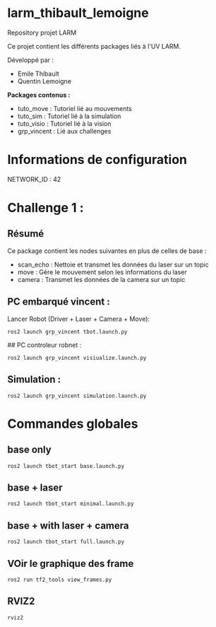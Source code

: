 # larm_thibault_lemoigne
Repository projet LARM

Ce projet contient les différents packages liés à l'UV LARM.

Développé par :
- Emile Thibault
- Quentin Lemoigne

**Packages contenus :**
- tuto_move : Tutoriel lié au mouvements
- tuto_sim : Tutoriel lié à la simulation
- tuto_visio : Tutoriel lié à la vision
- grp_vincent : Lié aux challenges

# Informations de configuration

NETWORK_ID : 42

# Challenge 1 :

## Résumé

Ce package contient les nodes suivantes en plus de celles de base :
- scan_echo : Nettoie et transmet les données du laser sur un topic
- move : Gére le mouvement selon les informations du laser
- camera : Transmet les données de la camera sur un topic

## PC embarqué vincent :

Lancer Robot (Driver + Laser + Camera + Move):

```
ros2 launch grp_vincent tbot.launch.py
```


## PC controleur robnet :

```
ros2 launch grp_vincent visiualize.launch.py
```

## Simulation :

```
ros2 launch grp_vincent simulation.launch.py
```

# Commandes globales

## base only
```ros2 launch tbot_start base.launch.py```

## base + laser
```ros2 launch tbot_start minimal.launch.py```

## base + with laser + camera
```ros2 launch tbot_start full.launch.py```


## VOir le graphique des frame
```
ros2 run tf2_tools view_frames.py
```

## RVIZ2

```
rviz2
```
